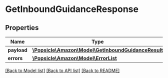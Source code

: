 # GetInboundGuidanceResponse

## Properties
Name | Type | Description | Notes
------------ | ------------- | ------------- | -------------
**payload** | [**\Popsicle\Amazon\Model\GetInboundGuidanceResult**](GetInboundGuidanceResult.md) |  | [optional] 
**errors** | [**\Popsicle\Amazon\Model\ErrorList**](ErrorList.md) |  | [optional] 

[[Back to Model list]](../../README.md#documentation-for-models) [[Back to API list]](../../README.md#documentation-for-api-endpoints) [[Back to README]](../../README.md)

